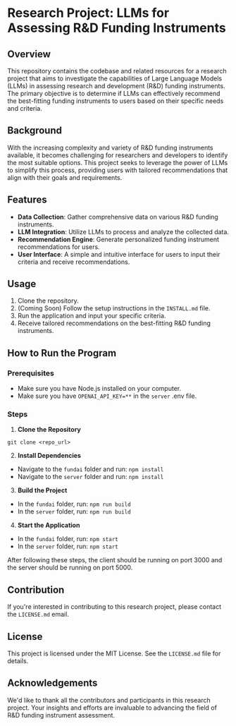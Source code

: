 # Research Project: LLMs for Assessing R&D Funding Instruments

## Overview

This repository contains the codebase and related resources for a research project that aims to investigate the capabilities of Large Language Models (LLMs) in assessing research and development (R&D) funding instruments. The primary objective is to determine if LLMs can effectively recommend the best-fitting funding instruments to users based on their specific needs and criteria.

## Background

With the increasing complexity and variety of R&D funding instruments available, it becomes challenging for researchers and developers to identify the most suitable options. This project seeks to leverage the power of LLMs to simplify this process, providing users with tailored recommendations that align with their goals and requirements.

## Features

- **Data Collection**: Gather comprehensive data on various R&D funding instruments.
- **LLM Integration**: Utilize LLMs to process and analyze the collected data.
- **Recommendation Engine**: Generate personalized funding instrument recommendations for users.
- **User Interface**: A simple and intuitive interface for users to input their criteria and receive recommendations.

## Usage

1. Clone the repository.
2. (Coming Soon) Follow the setup instructions in the `INSTALL.md` file.
3. Run the application and input your specific criteria.
4. Receive tailored recommendations on the best-fitting R&D funding instruments.

## How to Run the Program

### Prerequisites
- Make sure you have Node.js installed on your computer.
- Make sure you have ```OPENAI_API_KEY=**``` in the `server` .env file.  

### Steps

1. **Clone the Repository**

```git clone <repo_url>```


2. **Install Dependencies**
- Navigate to the `fundai` folder and run:
  ```npm install```
- Navigate to the `server` folder and run:
  ```npm install```

3. **Build the Project**
- In the `fundai` folder, run:
  ```npm run build```
- In the `server` folder, run:
  ```npm run build```

4. **Start the Application**
- In the `fundai` folder, run:
  ```npm start```
- In the `server` folder, run:
  ```npm start```

After following these steps, the client should be running on port 3000 and the server should be running on port 5000.


## Contribution

If you're interested in contributing to this research project, please contact the `LICENSE.md` email.

## License

This project is licensed under the MIT License. See the `LICENSE.md` file for details.

## Acknowledgements

We'd like to thank all the contributors and participants in this research project. Your insights and efforts are invaluable to advancing the field of R&D funding instrument assessment.
